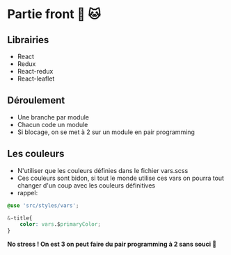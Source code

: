 # Partie front :dog: :cat:

## Librairies
- React
- Redux
- React-redux
- React-leaflet

## Déroulement
- Une branche par module
- Chacun code un module
- Si blocage, on se met à 2 sur un module en pair programming

## Les couleurs
- N'utiliser que les couleurs définies dans le fichier vars.scss
- Ces couleurs sont bidon, si tout le monde utilise ces vars on pourra tout changer d'un coup avec les couleurs définitives
- rappel: 
```css
@use 'src/styles/vars';

&-title{
    color: vars.$primaryColor;
}
```
  
**No stress ! On est 3 on peut faire du pair programming à 2 sans souci :muscle:**
